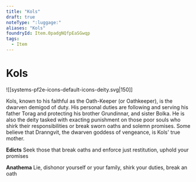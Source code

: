 ```yaml
---
title: "Kols"
draft: true
noteType: ":luggage:"
aliases: "Kols"
foundryId: Item.0padgNQfpEaSGwqp
tags:
  - Item
---
```


# Kols
![[systems-pf2e-icons-default-icons-deity.svg|150]]

Kols, known to his faithful as the Oath-Keeper (or Oathkeeper), is the dwarven demigod of duty. His personal duties are following and serving his father Torag and protecting his brother Grundinnar, and sister Bolka. He is also the deity tasked with exacting punishment on those poor souls who shirk their responsibilities or break sworn oaths and solemn promises. Some believe that Dranngvit, the dwarven goddess of vengeance, is Kols' true mother.

**Edicts** Seek those that break oaths and enforce just restitution, uphold your promises

**Anathema** Lie, dishonor yourself or your family, shirk your duties, break an oath

